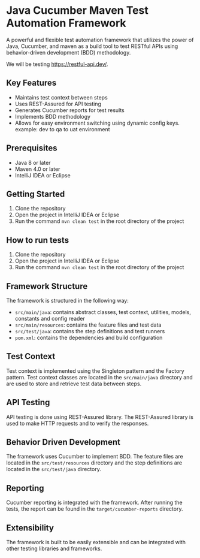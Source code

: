 # Java Cucumber Maven Test Automation Framework

A powerful and flexible test automation framework that utilizes the power of Java, Cucumber, and maven as a build tool to test RESTful APIs using behavior-driven development (BDD) methodology.

We will be testing https://restful-api.dev/.

## Key Features
- Maintains test context between steps
- Uses REST-Assured for API testing
- Generates Cucumber reports for test results
- Implements BDD methodology
- Allows for easy environment switching using dynamic config keys. example: dev to qa to uat environment

## Prerequisites
- Java 8 or later
- Maven 4.0 or later
- IntelliJ IDEA or Eclipse

## Getting Started
1. Clone the repository
2. Open the project in IntelliJ IDEA or Eclipse
3. Run the command `mvn clean test` in the root directory of the project

## How to run tests
1. Clone the repository
2. Open the project in IntelliJ IDEA or Eclipse
3. Run the command `mvn clean test` in the root directory of the project

## Framework Structure
The framework is structured in the following way:
- `src/main/java`: contains abstract classes, test context, utilities, models, constants and config reader
- `src/main/resources`: contains the feature files and test data
- `src/test/java`: contains the step definitions and test runners
- `pom.xml`: contains the dependencies and build configuration

## Test Context
Test context is implemented using the Singleton pattern and the Factory pattern. Test context classes are located in the `src/main/java` directory and are used to store and retrieve test data between steps.

## API Testing
API testing is done using REST-Assured library. The REST-Assured library is used to make HTTP requests and to verify the responses.

## Behavior Driven Development
The framework uses Cucumber to implement BDD. The feature files are located in the `src/test/resources` directory and the step definitions are located in the `src/test/java` directory.

## Reporting
Cucumber reporting is integrated with the framework. After running the tests, the report can be found in the `target/cucumber-reports` directory.

## Extensibility
The framework is built to be easily extensible and can be integrated with other testing libraries and frameworks.

